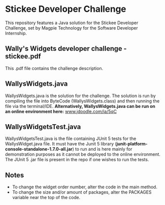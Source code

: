 # Stickee Developer Challenge
This repository features a Java solution for the Stickee Developer Challenge, set by Magpie Technology for the Software Developer Internship.

## Wally's Widgets developer challenge - stickee.pdf

This .pdf file contains the challenge description.

## WallysWidgets.java

WallysWidgets.java is the solution for the challenge. The solution is run by compiling the file into ByteCode (WallysWidgets.class) and then running the file via the terminal/IDE. **Alternatively, WallysWidgets.java can be run on an online environment here:** www.jdoodle.com/ia/5qC

## WallysWidgetsTest.java

WallysWidgetsTest.java is the file containing JUnit 5 tests for the WallysWidget.java file. It must have the Junit 5 library (**junit-platform-console-standalone-1.7.0-all.jar**) to run and is here mainly for demonstration purposes as it cannot be deployed to the online environment. The JUnit 5 .jar file is present in the repo if one wishes to run the tests.

## Notes
- To change the widget order number, alter the code in the main method.
- To change the size and/or amount of packages, alter the PACKAGES variable near the top of the code. 
